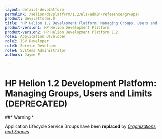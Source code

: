 ```yaml
---
layout: default-devplatform
permalink: /helion/devplatform/1.2/als/admin/reference/groups/
product: devplatform2.0
title: "HP Helion 1.2 Development Platform: Managing Groups, Users and Limits (DEPRECATED)"
product-version1: HP Helion Development Platform
product-version2: HP Helion Development Platform 1.2
role1: Application Developer 
role2: ISV Developer
role3: Service Developer
role4: Systems Administrator
authors: Jayme P

---
```

<!--PUBLISHED-->

# HP Helion 1.2 Development Platform: Managing Groups, Users and Limits (DEPRECATED)[](#managing-groups-users-limits-deprecated "Permalink to this headline")



##* Warning *

Application Lifecycle Service Groups have been **replaced** by [*Organizations and
Spaces*](/helion/devplatform/1.2/als/user/deploy/orgs-spaces/#orgs-spaces).
